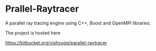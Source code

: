Prallel-Raytracer
=================

A parallel ray tracing engine using C++, Boost and OpenMPI libraries. 

The project is hosted here

https://bitbucket.org/vishvugg/parallel-raytracer
